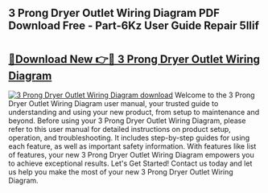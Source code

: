 ## 3 Prong Dryer Outlet Wiring Diagram PDF Download Free - Part-6Kz User Guide Repair 5lIif

# <h2><a href="http://dfntiu9.blite.top/?on=3+Prong+Dryer+Outlet+Wiring+Diagram">🔗Download New 👉🔴 3 Prong Dryer Outlet Wiring Diagram</a></h2>

[![3 Prong Dryer Outlet Wiring Diagram download](https://i.imgur.com/lujVjoI.png)](http://dfntiu9.blite.top/?on=3+Prong+Dryer+Outlet+Wiring+Diagram)
Welcome to the 3 Prong Dryer Outlet Wiring Diagram user manual, your trusted guide to understanding and using your new product, from setup to maintenance and beyond. Before using your 3 Prong Dryer Outlet Wiring Diagram, please refer to this user manual for detailed instructions on product setup, operation, and troubleshooting. It includes step-by-step guides for using each feature, as well as important safety information. With features like list of features, your new 3 Prong Dryer Outlet Wiring Diagram empowers you to achieve exceptional results. Let's Get Started! Contact us today and let us help you make the most of your new 3 Prong Dryer Outlet Wiring Diagram.

